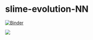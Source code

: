 # slime-evolution-NN

[![Binder](https://mybinder.org/badge_logo.svg)](https://mybinder.org/v2/gh/balcomes/slime-evolution-NN.git/master?filepath=slime.ipynb)

![](slime_cover.gif)

